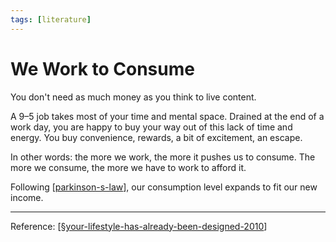 ```yaml
---
tags: [literature]
---
```


# We Work to Consume

You don't need as much money as you think to live content. 

A 9–5 job takes most of your time and mental space. Drained at the end of a work day, you are happy to buy your way out of this lack of time and energy. You buy convenience, rewards, a bit of excitement, an escape.

In other words: the more we work, the more it pushes us to consume. The more we consume, the more we have to work to afford it.

Following [[parkinson-s-law]], our consumption level expands to fit our new income.

---
Reference: [[§your-lifestyle-has-already-been-designed-2010]]

[//begin]: # "Autogenerated link references for markdown compatibility"
[parkinson-s-law]: parkinson-s-law "Parkinson's Law"
[§your-lifestyle-has-already-been-designed-2010]: ../1-reference/§your-lifestyle-has-already-been-designed-2010 "Your Lifestyle Has Already Been Designed"
[//end]: # "Autogenerated link references"